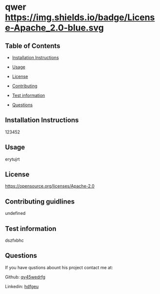 
# qwer https://img.shields.io/badge/License-Apache_2.0-blue.svg

## Table of Contents 

* [Installation Instructions](#installation-instructions)

* [Usage](#usage)

* [License](#license)

* [Contributing](#contributing-guidlines)

* [Test information](#test-information)

* [Questions](#questions)
    
## Installation Instructions

123452

## Usage

erytujrt

## License

https://opensource.org/licenses/Apache-2.0

## Contributing guidlines

undefined

## Test information

dszfxbhc

## Questions

If you have qustions abount his project contact me at:

Github: [qy45wedrfg](https://github.com/qy45wedrfg)

Linkedin: [hdfgeu](hdfgeu)
